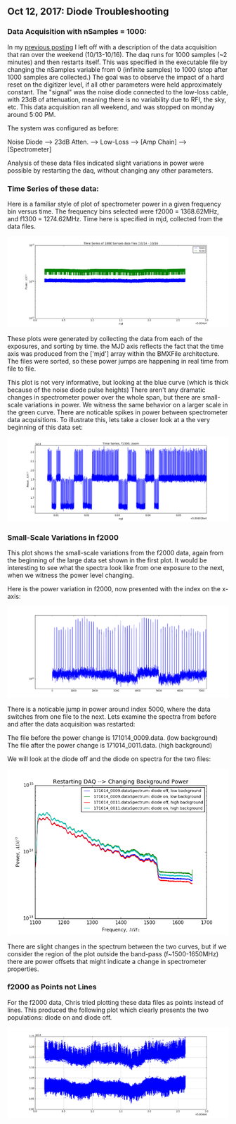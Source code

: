## Oct 12, 2017: Diode Troubleshooting

### Data Acquisition with nSamples = 1000:

In my [previous posting](../20171012_DiodeTest) I left off with a description of
the data acquisition that ran over the weekend (10/13-10/16). The daq runs for 1000 samples
(~2 minutes) and then restarts itself. This was specified in the executable file
by changing the nSamples variable from 0 (infinite samples) to 1000 (stop after
1000 samples are collected.) The goal was to observe the impact of a hard reset
on the digitizer level, if all other parameters were held approximately
constant. The "signal" was the noise diode connected to the low-loss cable, with
23dB of attenuation, meaning there is no variability due to RFI, the sky,
etc. This data acquisition ran all weekend, and was stopped on monday around 5:00 PM. 

The system was configured as before:

Noise Diode --> 23dB Atten. --> Low-Loss --> [Amp Chain] --> [Spectrometer]

Analysis of these data files indicated slight variations in power were possible
by restarting the daq, without changing any other parameters.

### Time Series of these data:

Here is a familiar style of plot of spectrometer power in a given frequency bin
versus time. The frequency bins selected were f2000 = 1368.62MHz, and f1300 =
1274.62MHz. Time here is specified in mjd, collected from the data files. 

![timeseries](nSamples_1000_datafiles.png)

These plots were generated by collecting the data from each of the exposures,
and sorting by time. the MJD axis reflects the fact that the time axis was
produced from the ['mjd'] array within the BMXFile architecture. The files were
sorted, so these power jumps are happening in real time from file to file.

This plot is not very informative, but looking at the blue curve (which is thick
because of the noise diode pulse heights) There aren't any dramatic changes in
spectrometer power over the whole span, but there are small-scale variations in
power. We witness the same behavior on a larger scale in the green curve. There
are noticable spikes in power between spectrometer data acquisitions. To
illustrate this, lets take a closer look at a the very beginning of this data set:

![f1300](f1300TS.png)

### Small-Scale Variations in f2000

This plot shows the small-scale variations from the f2000 data, again from the
beginning of the large data set shown in the first plot. It would be interesting
to see what the spectra look like from one exposure to the next, when we witness
the power level changing.

Here is the power variation in f2000, now presented with the index on the
x-axis:

![f2000](index5000jump.png)

There is a noticable jump in power around index 5000, where the data switches
from one file to the next. Lets examine the spectra from before and after the
data acquisition was restarted:

The file before the power change is 171014_0009.data. (low background)
The file after the power change is 171014_0011.data. (high background)

We will look at the diode off and the diode on spectra for the two
files:

![B&A](RestartDAQChangeSpectra.png)

There are slight changes in the spectrum between the two curves, but if we
consider the region of the plot outside the band-pass (f~1500-1650MHz) there are
power offsets that might indicate a change in spectrometer properties.

### f2000 as Points not Lines

For the f2000 data, Chris tried plotting these data files as points instead of
lines. This produced the following plot which clearly presents the two populations:
diode on and diode off.

![points](f2000DataPoints.png)



